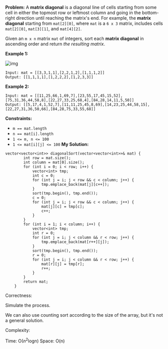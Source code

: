 **Problem:**
A **matrix diagonal** is a diagonal line of cells starting from some cell in either the topmost row or leftmost column and going in the bottom-right direction until reaching the matrix's end. For example, the **matrix diagonal** starting from `mat[2][0]`, where `mat` is a `6 x 3` matrix, includes cells `mat[2][0]`, `mat[3][1]`, and `mat[4][2]`.

Given an `m x n` matrix `mat` of integers, sort each **matrix diagonal** in ascending order and return *the resulting matrix*.

 

**Example 1:**

![img](https://assets.leetcode.com/uploads/2020/01/21/1482_example_1_2.png)

```
Input: mat = [[3,3,1,1],[2,2,1,2],[1,1,1,2]]
Output: [[1,1,1,1],[1,2,2,2],[1,2,3,3]]
```

**Example 2:**

```
Input: mat = [[11,25,66,1,69,7],[23,55,17,45,15,52],[75,31,36,44,58,8],[22,27,33,25,68,4],[84,28,14,11,5,50]]
Output: [[5,17,4,1,52,7],[11,11,25,45,8,69],[14,23,25,44,58,15],[22,27,31,36,50,66],[84,28,75,33,55,68]]
```

 

**Constraints:**

- `m == mat.length`
- `n == mat[i].length`
- `1 <= m, n <= 100`
- `1 <= mat[i][j] <= 100`
**My Solution:**
```
vector<vector<int>> diagonalSort(vector<vector<int>>& mat) {
        int row = mat.size();
        int column = mat[0].size();
        for (int i = 0; i < row; i++) {
            vector<int> tmp;
            int c = 0;
            for (int j = i; j < row && c < column; j++) {
                tmp.emplace_back(mat[j][c++]);
            }
            sort(tmp.begin(), tmp.end());
            c = 0; 
            for (int j = i; j < row && c < column; j++) {
                mat[j][c] = tmp[c];
                c++;
            }
        }
        for (int i = 1; i < column; i++) {
            vector<int> tmp;
            int r = 0;
            for (int j = i; j < column && r < row; j++) {
                tmp.emplace_back(mat[r++][j]);
            }
            sort(tmp.begin(), tmp.end());
            r = 0;
            for (int j = i; j < column && r < row; j++) {
                mat[r][j] = tmp[r];
                r++;
            }
        }
        return mat;
    }
```
Correctness:

Simulate the process.

We can also use counting sort according to the size of the array, but it's not a general solution.

Complexity:

Time: O($n^2$logn)
Space: O(n)